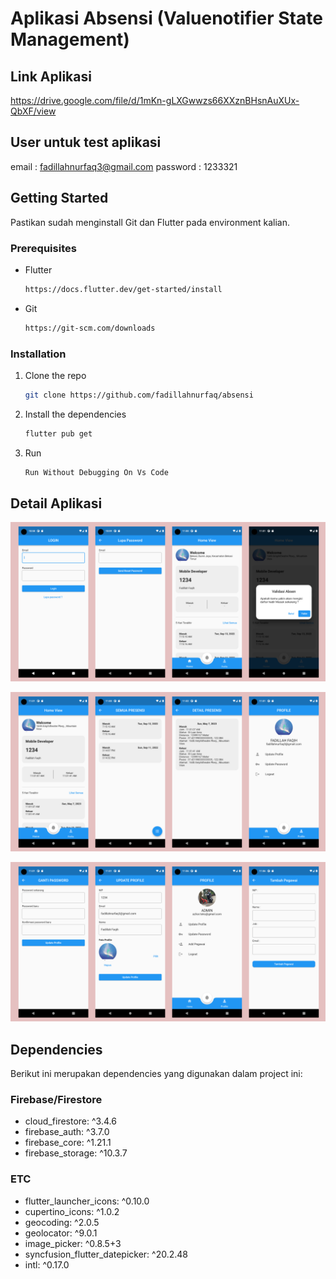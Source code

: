 # Aplikasi Absensi (Valuenotifier State Management) 



## Link Aplikasi
https://drive.google.com/file/d/1mKn-gLXGwwzs66XXznBHsnAuXUx-QbXF/view

## User untuk test aplikasi
email : fadillahnurfaq3@gmail.com
password : 1233321

## Getting Started

Pastikan sudah menginstall Git dan Flutter pada environment kalian.

### Prerequisites

- Flutter
  ```sh
  https://docs.flutter.dev/get-started/install
  ```
- Git
  ```sh
  https://git-scm.com/downloads
  ```
  
### Installation

1. Clone the repo
   ```sh
   git clone https://github.com/fadillahnurfaq/absensi
   ```
2. Install the dependencies
   ```sh
   flutter pub get
   ```
3. Run
   ```sh
   Run Without Debugging On Vs Code
   ```

## Detail Aplikasi
![detail 1](ss/ss1.png)

![detail 2](ss/ss2.png)

![detail 3](ss/ss3.png)



## Dependencies
Berikut ini merupakan dependencies yang digunakan dalam project ini:

### Firebase/Firestore
- cloud_firestore: ^3.4.6
- firebase_auth: ^3.7.0
- firebase_core: ^1.21.1
- firebase_storage: ^10.3.7



### ETC
- flutter_launcher_icons: ^0.10.0
- cupertino_icons: ^1.0.2
- geocoding: ^2.0.5
- geolocator: ^9.0.1
- image_picker: ^0.8.5+3
- syncfusion_flutter_datepicker: ^20.2.48
- intl: ^0.17.0
